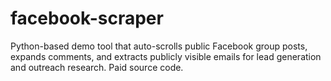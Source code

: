 # facebook-scraper
Python-based demo tool that auto-scrolls public Facebook group posts, expands comments, and extracts publicly visible emails for lead generation and outreach research. Paid source code.
